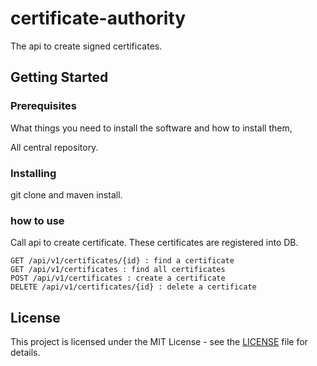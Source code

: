 # certificate-authority

The api to create signed certificates.

## Getting Started

### Prerequisites

What things you need to install the software and how to install them,

All central repository.

### Installing

git clone and maven install.

### how to use

Call api to create certificate. These certificates are registered into DB.

```
GET /api/v1/certificates/{id} : find a certificate
GET /api/v1/certificates : find all certificates
POST /api/v1/certificates : create a certificate
DELETE /api/v1/certificates/{id} : delete a certificate
```

## License

This project is licensed under the MIT License - see the [LICENSE](LICENSE) file for details.
